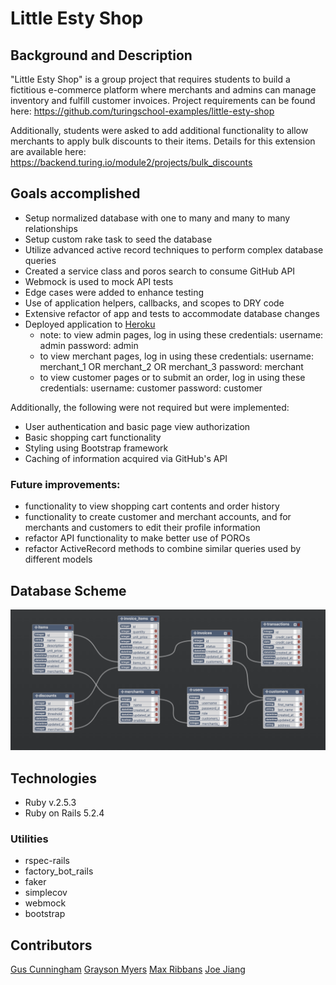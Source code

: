 # Little Esty Shop

## Background and Description

"Little Esty Shop" is a group project that requires students to build a fictitious e-commerce platform where merchants and admins can manage inventory and fulfill customer invoices. Project requirements can be found here:
https://github.com/turingschool-examples/little-esty-shop

Additionally, students were asked to add additional functionality to allow merchants to apply bulk discounts to their items. Details for this extension are available here:
https://backend.turing.io/module2/projects/bulk_discounts

## Goals accomplished
- Setup normalized database with one to many and many to many relationships
- Setup custom rake task to seed the database
- Utilize advanced active record techniques to perform complex database queries
- Created a service class and poros search to consume GitHub API
- Webmock is used to mock API tests
- Edge cases were added to enhance testing
- Use of application helpers, callbacks, and scopes to DRY code
- Extensive refactor of app and tests to accommodate database changes
- Deployed application to [Heroku](https://dashboard.heroku.com/apps/little-esty-shop-m2)
  * note: to view admin pages, log in using these credentials:
    username: admin
    password: admin
  * to view merchant pages, log in using these credentials:
    username: merchant_1 OR merchant_2 OR merchant_3
    password: merchant
  * to view customer pages or to submit an order, log in using these credentials:
    username: customer
    password: customer

Additionally, the following were not required but were implemented:
- User authentication and basic page view authorization
- Basic shopping cart functionality
- Styling using Bootstrap framework
- Caching of information acquired via GitHub's API

### Future improvements:
- functionality to view shopping cart contents and order history
- functionality to create customer and merchant accounts, and for merchants and customers to edit their profile information
- refactor API functionality to make better use of POROs
- refactor ActiveRecord methods to combine similar queries used by different models

## Database Scheme
![Schema](app/assets/images/bulk_discounts_schema.png)

## Technologies
- Ruby v.2.5.3
- Ruby on Rails 5.2.4
### Utilities
- rspec-rails
- factory_bot_rails
- faker
- simplecov
- webmock
- bootstrap

## Contributors
[Gus Cunningham](https://github.com/cunninghamge)
[Grayson Myers](https://github.com/GrayMyers)
[Max Ribbans](https://github.com/ribbansmax)
[Joe Jiang](https://github.com/ninesky00)
